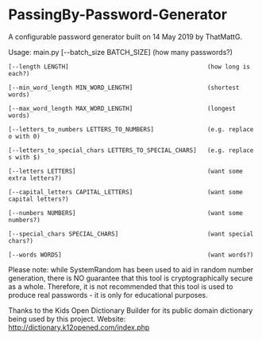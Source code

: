 # PassingBy-Password-Generator
A configurable password generator built on 14 May 2019 by ThatMattG.

Usage: main.py
	[--batch_size BATCH_SIZE]								(how many passwords?)

	[--length LENGTH]										(how long is each?)

	[--min_word_length MIN_WORD_LENGTH]						(shortest words)

	[--max_word_length MAX_WORD_LENGTH]						(longest words)

	[--letters_to_numbers LETTERS_TO_NUMBERS]				(e.g. replace o with 0)

	[--letters_to_special_chars LETTERS_TO_SPECIAL_CHARS]	(e.g. replace s with $)

	[--letters LETTERS]										(want some extra letters?)

	[--capital_letters CAPITAL_LETTERS]						(want some capital letters?)

	[--numbers NUMBERS]										(want some numbers?)

	[--special_chars SPECIAL_CHARS]							(want special chars?)

	[--words WORDS]											(want words?)

Please note: while SystemRandom has been used to aid in random number
generation, there is NO guarantee that this tool is cryptographically
secure as a whole. Therefore, it is not recommended that this tool is
used to produce real passwords - it is only for educational purposes.

Thanks to the Kids Open Dictionary Builder for its public domain
dictionary being used by this project. Website:
  http://dictionary.k12opened.com/index.php
